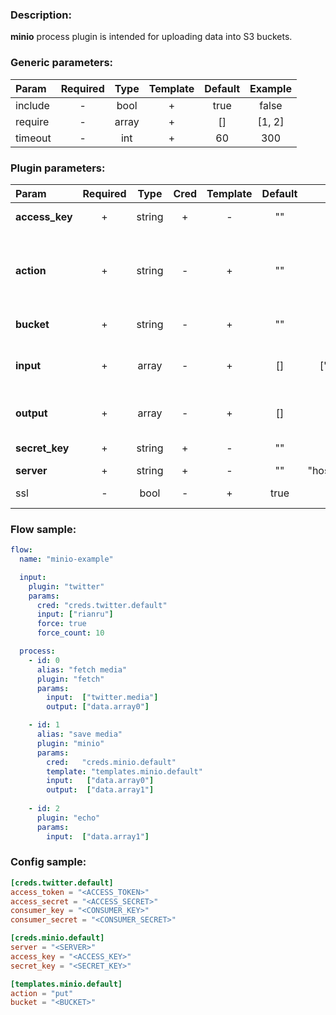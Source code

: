 ### Description:

**minio** process plugin is intended for uploading data into S3 buckets.


### Generic parameters:

| Param   | Required | Type  | Template | Default | Example |
|:--------|:--------:|:-----:|:--------:|:-------:|:-------:|
| include |    -     | bool  |    +     |  true   |  false  |
| require |    -     | array |    +     |   []    | [1, 2]  |
| timeout |    -     |  int  |    +     |   60    |   300   |

### Plugin parameters:

| Param          | Required |  Type  | Cred | Template | Default |      Example       | Description                                                                                                |
|:---------------|:--------:|:------:|:----:|:--------:|:-------:|:------------------:|:-----------------------------------------------------------------------------------------------------------|
| **access_key** |    +     | string |  +   |    -     |   ""    |         ""         | [Minio Admin Guide](https://docs.min.io/docs/minio-admin-complete-guide.html)                              |
| **action**     |    +     | string |  -   |    +     |   ""    |       "put"        | Perform action ("put" - implemented, "get" - TODO).                                                        |
| **bucket**     |    +     | string |  -   |    +     |   ""    |       "news"       | Bucket name.                                                                                               |
| **input**      |    +     | array  |  -   |    +     |   []    |  ["data.array0"]   | List of [DataItem](../../concept.md) fields with files paths. |
| **output**     |    +     | array  |  -   |    +     |   []    |         []         | List of target [DataItem](../../concept.md) fields.           |
| **secret_key** |    +     | string |  +   |    -     |   ""    |         ""         | [Minio Admin Guide](https://docs.min.io/docs/minio-admin-complete-guide.html)                              |
| **server**     |    +     | string |  +   |    -     |   ""    | "host.example.com" | Minio server.                                                                                              |
| ssl            |    -     |  bool  |  -   |    +     |  true   |       false        | Use SSL for connection.                                                                                    |

### Flow sample:

```yaml
flow:
  name: "minio-example"

  input:
    plugin: "twitter"
    params:
      cred: "creds.twitter.default"
      input: ["rianru"]
      force: true
      force_count: 10

  process:
    - id: 0
      alias: "fetch media"
      plugin: "fetch"
      params:
        input:  ["twitter.media"]
        output: ["data.array0"]

    - id: 1
      alias: "save media"
      plugin: "minio"
      params:
        cred:   "creds.minio.default"
        template: "templates.minio.default"
        input:   ["data.array0"]
        output:  ["data.array1"]
        
    - id: 2
      plugin: "echo"
      params:
        input:  ["data.array1"]
```

### Config sample:

```toml
[creds.twitter.default]
access_token = "<ACCESS_TOKEN>"
access_secret = "<ACCESS_SECRET>"
consumer_key = "<CONSUMER_KEY>"
consumer_secret = "<CONSUMER_SECRET>"

[creds.minio.default]
server = "<SERVER>"
access_key = "<ACCESS_KEY>"
secret_key = "<SECRET_KEY>"

[templates.minio.default]
action = "put"
bucket = "<BUCKET>"
```

